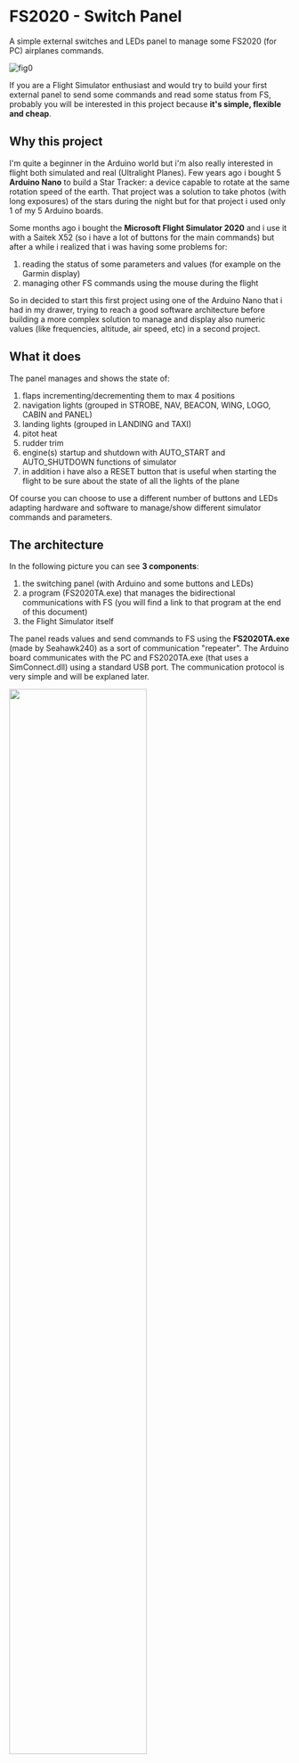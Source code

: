 # FS2020 - Switch Panel
A simple external switches and LEDs panel to manage some FS2020 (for PC) airplanes commands.

![fig0](https://user-images.githubusercontent.com/94467184/142744166-63711825-c21c-4483-9d37-9ca438069cd0.jpg)


If you are a Flight Simulator enthusiast and would try to build your first external panel to send some commands and read some status from FS, probably you will be interested in this project because **it's simple, flexible and cheap**.

## **Why this project**
I'm quite a beginner in the Arduino world but i'm also really interested in flight both simulated and real (Ultralight Planes). Few years ago i bought 5 **Arduino Nano** to build a Star Tracker: a device capable to rotate at the same rotation speed of the earth. That project was a solution to take photos (with long exposures) of the stars during the night but for that project i used only 1 of my 5 Arduino boards.

Some months ago i bought the **Microsoft Flight Simulator 2020** and i use it with a Saitek X52 (so i have a lot of buttons for the main commands) but after a while i realized that i was having some problems for:
1. reading the status of some parameters and values (for example on the Garmin display)
2. managing other FS commands using the mouse during the flight 

So in decided to start this first project using one of the Arduino Nano that i had in my drawer, trying to reach a good software architecture before building a more complex solution to manage and display also numeric values (like frequencies, altitude, air speed, etc) in a second project.


## **What it does**
The panel manages and shows the state of:
1. flaps incrementing/decrementing them to max 4 positions
2. navigation lights (grouped in STROBE, NAV, BEACON, WING, LOGO, CABIN and PANEL)
3. landing lights (grouped in LANDING and TAXI)
4. pitot heat
5. rudder trim
6. engine(s) startup and shutdown with AUTO_START and AUTO_SHUTDOWN functions of simulator
7. in addition i have also a RESET button that is useful when starting the flight to be sure about the state of all the lights of the plane

Of course you can choose to use a different number of buttons and LEDs adapting hardware and software to manage/show different simulator commands and parameters.

## **The architecture**

In the following picture you can see **3 components**: 
1. the switching panel (with Arduino and some buttons and LEDs)
2. a program (FS2020TA.exe) that manages the bidirectional communications with FS (you will find a link to that program at the end of this document)
3. the Flight Simulator itself

The panel reads values and send commands to FS using the **FS2020TA.exe** (made by Seahawk240) as a sort of communication "repeater". The Arduino board communicates with the PC and FS2020TA.exe (that uses a SimConnect.dll) using a standard USB port. The communication protocol is very simple and will be explaned later.

<img src="https://user-images.githubusercontent.com/94467184/142736651-6c75b9a9-ad6f-494a-b993-45f7de33e24a.jpg" width="70%" height="70%">

## **What you need**
What you need is:
1. an ordinary Arduino board (not necessarily a Nano)
2. some switches and/or buttons
3. some LEDs and resistors 
4. one or more small breadboards 
5. a soldering iron
6. some small section wires to connect switches and LEDs to the Arduino board

![fig2](https://user-images.githubusercontent.com/94467184/142744891-d1c6cf09-d8b0-4657-97cb-fe291e369c9b.jpg)

Due to the small power consumption, **the panel is simply powered by the 5Vcc of the USB** connection and basically the only limit of the number of status LEDs and command buttons/switches is the number of I/O pin of the Arduino board you are using.

In my case i used **9 buttons/switches + 6 status LEDs**.
For the front panel i used a 15x8cm rectangle of a carbon fiber plate but you can use also a wood plate or anything else from about 1.5 to 3mm thick.

## **Input/Output connections**
Every Arduino pin can be configured as an Input or an Output by the program so all it's very flexible. Obviously every LED connection has to be an Output and every button/switch an Input but in this last case you have to configure it like an "INPUT_PULLUP" pin to avoid problems with random status reading.

In the following picture you can see how to connect a generic LED and a generic button.

![fig3](https://user-images.githubusercontent.com/94467184/142747592-85055ccf-bf22-468f-97f8-a19cade9ffb0.jpg)

IMPORTANT: **DON'T CONNECT A LED DIRECTLY to the Arduino** to avoid a damage of the micro controller itself, but you have to **use a resistor to limit the current** flowing to the LED. **The resistor value depends on the LED brand and colour** (normally red ones need a less value resistor than green ones) but you could start with a value of **1KOhm** and then find the right value for your LEDs. If you have a tester you could measure the current flowing to the LED considering that the maximum current on a output PIN of the Arduino cannot **never exceed 20mA**.

For the buttons you just need to choose those "normally opened" so they will "close the circuit" to the ground only when pressed.
